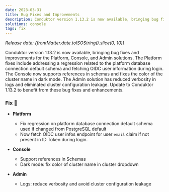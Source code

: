 ```yaml
---
date: 2023-03-31
title: Bug Fixes and Improvements
description: Conduktor version 1.13.2 is now available, bringing bug fixes and improvements for the Platform, Console, and Admin solutions.
solutions: console
tags: fix
---
```


*Release date: {frontMatter.date.toISOString().slice(0, 10)}*

Conduktor version 1.13.2 is now available, bringing bug fixes and improvements for the Platform, Console, and Admin solutions. The Platform fixes include addressing a regression related to the platform database connection default schema and fetching OIDC user information during login. The Console now supports references in schemas and fixes the color of the cluster name in dark mode. The Admin solution has reduced verbosity in logs and eliminated cluster configuration leakage. Update to Conduktor 1.13.2 to benefit from these bug fixes and enhancements.

### Fix 🔨

- **Platform**

  - Fix regression on platform database connection default schema used if changed from PostgreSQL default
  - Now fetch OIDC user infos endpoint for user `email` claim if not present in ID Token during login.

- **Console**

  - Support references in Schemas
  - Dark mode: fix color of cluster name in cluster dropdown

- **Admin**

  - Logs: reduce verbosity and avoid cluster configuration leakage
